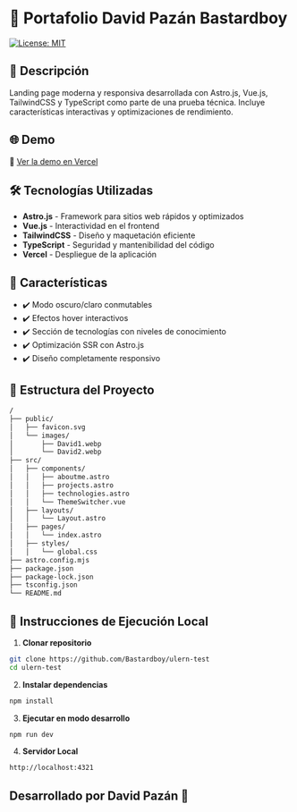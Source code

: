 # 🚀 Portafolio David Pazán **Bastardboy**

[![License: MIT](https://img.shields.io/badge/License-MIT-blue.svg)](https://opensource.org/licenses/MIT)

## 📌 Descripción

Landing page moderna y responsiva desarrollada con Astro.js, Vue.js, TailwindCSS y TypeScript como parte de una prueba técnica. Incluye características interactivas y optimizaciones de rendimiento.

## 🌐 Demo

🔗 [Ver la demo en Vercel](https://bastardboy-portafolio.vercel.app/)

## 🛠️ Tecnologías Utilizadas

- **Astro.js** - Framework para sitios web rápidos y optimizados
- **Vue.js** - Interactividad en el frontend
- **TailwindCSS** - Diseño y maquetación eficiente
- **TypeScript** - Seguridad y mantenibilidad del código
- **Vercel** - Despliegue de la aplicación

## 🎨 Características

- ✔️ Modo oscuro/claro conmutables
- ✔️ Efectos hover interactivos
- ✔️ Sección de tecnologías con niveles de conocimiento
- ✔️ Optimización SSR con Astro.js
- ✔️ Diseño completamente responsivo

## 📂 Estructura del Proyecto

```bash
/
├── public/
│   ├── favicon.svg
│   └── images/
│       ├── David1.webp
│       └── David2.webp
├── src/
│   ├── components/
│   │   ├── aboutme.astro
│   │   ├── projects.astro
│   │   ├── technologies.astro
│   │   └── ThemeSwitcher.vue
│   ├── layouts/
│   │   └── Layout.astro
│   ├── pages/
│   │   └── index.astro
│   ├── styles/
│   │   └── global.css
├── astro.config.mjs
├── package.json
├── package-lock.json
├── tsconfig.json
└── README.md
```

## 🚀 Instrucciones de Ejecución Local

1. **Clonar repositorio**
```bash
git clone https://github.com/Bastardboy/ulern-test
cd ulern-test
```

2. **Instalar dependencias**
```bash
npm install
```

3. **Ejecutar en modo desarrollo**
```bash
npm run dev
```

4. **Servidor Local**
```bash
http://localhost:4321
```

## Desarrollado por David Pazán 🚀
